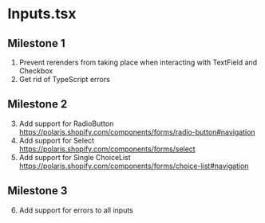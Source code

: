 # Inputs.tsx

## Milestone 1

1. Prevent rerenders from taking place when interacting with TextField and Checkbox
2. Get rid of TypeScript errors

## Milestone 2

3. Add support for RadioButton <https://polaris.shopify.com/components/forms/radio-button#navigation>
4. Add support for Select <https://polaris.shopify.com/components/forms/select>
5. Add support for Single ChoiceList <https://polaris.shopify.com/components/forms/choice-list#navigation>

## Milestone 3

6. Add support for errors to all inputs
